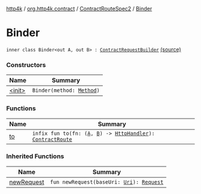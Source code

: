 [http4k](../../../index.md) / [org.http4k.contract](../../index.md) / [ContractRouteSpec2](../index.md) / [Binder](./index.md)

# Binder

`inner class Binder<out A, out B> : `[`ContractRequestBuilder`](../../-contract-route-spec/-contract-request-builder/index.md) [(source)](https://github.com/http4k/http4k/blob/master/http4k-contract/src/main/kotlin/org/http4k/contract/routeSpec.kt#L77)

### Constructors

| Name | Summary |
|---|---|
| [&lt;init&gt;](-init-.md) | `Binder(method: `[`Method`](../../../org.http4k.core/-method/index.md)`)` |

### Functions

| Name | Summary |
|---|---|
| [to](to.md) | `infix fun to(fn: (`[`A`](index.md#A)`, `[`B`](index.md#B)`) -> `[`HttpHandler`](../../../org.http4k.core/-http-handler.md)`): `[`ContractRoute`](../../-contract-route/index.md) |

### Inherited Functions

| Name | Summary |
|---|---|
| [newRequest](../../-contract-route-spec/-contract-request-builder/new-request.md) | `fun newRequest(baseUri: `[`Uri`](../../../org.http4k.core/-uri/index.md)`): `[`Request`](../../../org.http4k.core/-request/index.md) |
